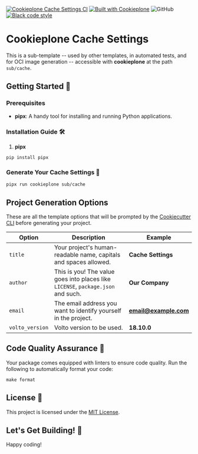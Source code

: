 [![Cookieplone Cache Settings CI](https://github.com/plone/cookieplone-templates/actions/workflows/sub_cache.yml/badge.svg)](https://github.com/plone/cookieplone-templates/actions/workflows/sub_cache.yml)
[![Built with Cookieplone](https://img.shields.io/badge/built%20with-Cookiecutter-ff69b4.svg?logo=cookiecutter)](https://github.com/plone/cookieplone-templates/)
![GitHub](https://img.shields.io/github/license/plone/cookieplone-templates)
[![Black code style](https://img.shields.io/badge/code%20style-black-000000.svg)](https://github.com/ambv/black)

# Cookieplone Cache Settings

This is a sub-template -- used by other templates, in automated tests, and for OCI image generation -- accessible with **cookieplone** at the path `sub/cache`.

## Getting Started 🏁

### Prerequisites

- **pipx**: A handy tool for installing and running Python applications.

### Installation Guide 🛠️

1. **pipx**

```shell
pip install pipx
```
### Generate Your Cache Settings 🎉

```shell
pipx run cookieplone sub/cache
```

## Project Generation Options

These are all the template options that will be prompted by the [Cookiecutter CLI](https://github.com/cookiecutter/cookiecutter) before generating your project.

| Option                | Description                                                                                                                                          | Example                       |
| --------------------- | ---------------------------------------------------------------------------------------------------------------------------------------------------- | ----------------------------- |
| `title`  | Your project's human-readable name, capitals and spaces allowed.                                                                                     | **Cache Settings**                |
| `author`              | This is you! The value goes into places like ``LICENSE``, ``package.json`` and such.                                                                     | **Our Company**               |
| `email`               | The email address you want to identify yourself in the project.                                                                                      | **email@example.com**         |
| `volto_version` | Volto version to be used. | **18.10.0**    |


## Code Quality Assurance 🧐

Your package comes equipped with linters to ensure code quality. Run the following to automatically format your code:

```shell
make format
```

## License 📜

This project is licensed under the [MIT License](/LICENSE).

## Let's Get Building! 🚀

Happy coding!

